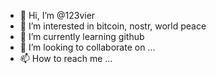 - 👋 Hi, I’m @123vier
- 👀 I’m interested in bitcoin, nostr, world peace
- 🌱 I’m currently learning github
- 💞️ I’m looking to collaborate on ...
- 📫 How to reach me ...

<!---
123vier/123vier is a ✨ special ✨ repository because its `README.md` (this file) appears on your GitHub profile.
You can click the Preview link to take a look at your changes.
--->
